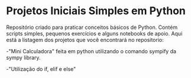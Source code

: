 # Projetos Iniciais Simples em Python
Repositório criado para praticar conceitos básicos de Python. Contém scripts simples, pequenos exercícios e alguns notebooks de apoio. 
Aqui está a listagem dos projetos que você encontrará no repositorio:

-"Mini Calculadora" feita em python utilizando o comando sympify da sympy library.

-"Utilização do if, elif e else"

